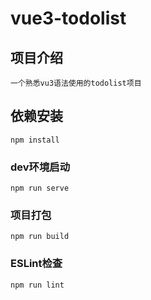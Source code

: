 # vue3-todolist

## 项目介绍
```
一个熟悉vu3语法使用的todolist项目
```

## 依赖安装
```
npm install
```

### dev环境启动
```
npm run serve
```

### 项目打包
```
npm run build
```

### ESLint检查
```
npm run lint
```
